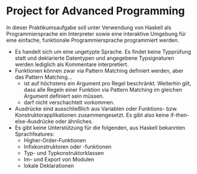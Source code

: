 # Project for Advanced Programming
In dieser Praktikumsaufgabe soll unter Verwendung von Haskell als Programmiersprache ein Interpreter sowie eine interaktive Umgebung für eine einfache, funktionale Programmiersprache programmiert werden.


*  Es handelt sich um eine ungetypte Sprache. Es findet keine Typprüfung statt und deklarierte Datentypen und angegebene Typsignaturen werden lediglich als Kommentare interpretiert.  
*  Funktionen können zwar via Pattern Matching definiert werden, aber das Pattern Matching...  
    * ist auf höchstens ein Argument pro Regel beschränkt. Weiterhin gilt, dass alle Regeln einer Funktion via Pattern Matching im gleichen Argument definiert sein müssen.  
    *  darf nicht verschachtelt vorkommen.  
*  Ausdrücke sind ausschließlich aus Variablen oder Funktions- bzw. Konstruktorapplikationen zusammengesetzt. Es gibt also keine if-then-else-Ausdrücke oder ähnliches.  
*  Es gibt keine Unterstützung für die folgenden, aus Haskell bekannten Sprachfeatures:  
    *  Higher-Order-Funktionen  
    *  Infixkonstruktoren oder -funktionen  
    *  Typ- und Typkonstruktorklassen  
    *  Im- und Export von Modulen  
    *  lokale Deklarationen  